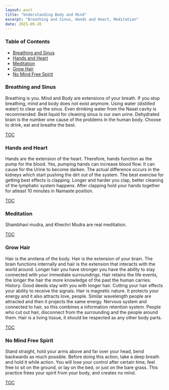 ```yaml
---
layout: post
title: "Understanding Body and Mind"
excerpt: "Breathing and Sinus, Hands and Heart, Meditation"
date: 2025-09-26
---
```


### Table of Contents
- [Breathing and Sinus](#breathing-and-sinus)
- [Hands and Heart](#hands-and-heart)
- [Meditation](#meditation)
- [Grow Hair](#grow-hair)
- [No Mind Free Spirit](#no-mind-free-spirit)

### Breathing and Sinus

Breathing is you. Mind and Body are extensions of your breath. If you stop breathing, mind and body does not exist anymore.
Using water (distilled water) to clear up the sinus. Even drinking water from the Nasel cavity is recommended. Best liquid for cleaning sinus is our own urine.
Dehydrated brain is the number one cause of the problems in the human body. Choose to drink, eat and breathe the best.

[TOC](#table-of-contents)

### Hands and Heart

Hands are the extension of the heart. Therefore, hands function as the pump for the blood. Yes, pumping hands can increase blood flow. It can cause for the Urine to become darken.
The actual difference occurs in the kidneys which start pushing the dirt out of the system. The best exercise for getting best effects is clapping. Longer and harder you clap, better cleaning of the lymphatic system happens. After clapping hold your hands together for atleast 10 minutes in Namaste position.

[TOC](#table-of-contents)

### Meditation

Shambhavi mudra, and Khechri Mudra are real meditation.

[TOC](#table-of-contents)

### Grow Hair

Hair is the anntena of the body. Hair is the extension of your brain. The brain functions internally and hair is the extension that interacts with the world around.
Longer hair you have stronger you have the ability to stay connected with your immediate surroundings. Hair retains the life events, the longer the hair the more knowledge of the past the human carries. History.
Good deeds stay with you with longer hair. Cutting your hair effects your ability to receive the signals. Hair is magnetic nature. It protects your energy and it also attracts love, people. Similar wavelength people are attracted and then it projects the same energy. Nervous system and connected to hair, so this combines a information retention system. People who cut out hair, disconnect from the surrounding and the people around them. Hair is a living tissue, it should be respected as any other body parts.

[TOC](#table-of-contents)

### No Mind Free Spirit

Stand straight, hold your arms above and far over your head, bend backwards as much possible. Before doing this action, take a deep breath and hold it while action. You will lose your control after certain time, feel free to sit on the ground, or lay on the bed, or just on the bare grass. This practice frees your spirit from your body, and creates no mind.

[TOC](#table-of-contents)



